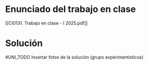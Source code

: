 # Enunciado del trabajo en clase
[[CI0131. Trabajo en clase - I 2025.pdf]]
# Solución 
#UNI_TODO Insertar fotos de la solución (grupo experimentisticos)
